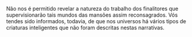 ﻿Não nos é permitido revelar a natureza do trabalho dos finalitores que supervisionarão tais mundos das mansões assim reconsagrados. Vós tendes sido informados, todavia, de que nos universos há vários tipos de criaturas inteligentes que não foram descritas nestas narrativas.
